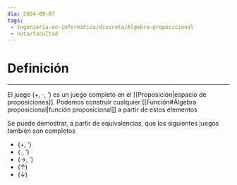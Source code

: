 ```yaml
---
dia: 2024-08-07
tags: 
 - ingeniería-en-informática/discreta/Álgebra-proposicional
 - nota/facultad
---
```

# Definición
---
El juego $(+,~\cdot,~')$ es un juego completo en el [[Proposición|espacio de proposiciones]]. Podemos construir cualquier [[Función#Álgebra proposicional|función proposicional]] a partir de estos elementos

Se puede demostrar, a partir de equivalencias, que los siguientes juegos también son completos

* $(+,~')$
* $(\cdot,~')$
* $(\to,~')$
* $(\uparrow)$
* $(\downarrow)$